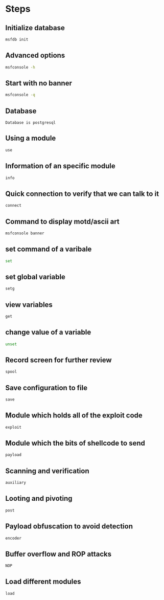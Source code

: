 # Steps

## Initialize database

```bash
msfdb init
```

## Advanced options

```bash
msfconsole -h
```

## Start with no banner

```bash
msfconsole -q
```

## Database

```text
Database is postgresql
```

## Using a module

```bash
use
```

## Information of an specific module

```bash
info
```

## Quick connection to verify that we can talk to it

```bash
connect
```

## Command to display motd/ascii art

```bash
msfconsole banner
```

## set command of a varibale

```bash
set
```

## set global variable

```bash
setg
```

## view variables

```bash
get
```

## change value of a variable

```bash
unset
```

## Record screen for further review

```bash
spool
```

## Save configuration to file

```bash
save
```

## Module which holds all of the exploit code

```bash
exploit
```

## Module which the bits of shellcode to send

```bash
payload
```

## Scanning and verification

```bash
auxiliary
```

## Looting and pivoting

```bash
post
```

## Payload obfuscation to avoid detection

```bash
encoder
```

## Buffer overflow and ROP attacks

```bash
NOP
```

## Load different modules

```bash
load
```
